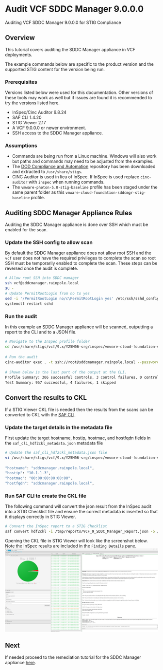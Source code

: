# Audit VCF SDDC Manager 9.0.0.0
Auditing VCF SDDC Manager 9.0.0.0 for STIG Compliance

## Overview
This tutorial covers auditing the SDDC Manager appliance in VCF deployments.  

The example commands below are specific to the product version and the supported STIG content for the version being run.

### Prerequisites
Versions listed below were used for this documentation. Other versions of these tools may work as well but if issues are found it is recommended to try the versions listed here.  

* InSpec/Cinc Auditor 6.8.24
* SAF CLI 1.4.20
* STIG Viewer 2.17
* A VCF 9.0.0.0 or newer environment.
* SSH access to the SDDC Manager appliance.

### Assumptions
* Commands are being run from a Linux machine. Windows will also work but paths and commands may need to be adjusted from the examples.
* The [DOD Compliance and Automation](https://github.com/vmware/dod-compliance-and-automation) repository has been downloaded and extracted to `/usr/share/stigs`.
* CINC Auditor is used in lieu of InSpec. If InSpec is used replace `cinc-auditor` with `inspec` when running commands.
* The `vmware-photon-5.0-stig-baseline` profile has been staged under the same parent folder as this `vmware-cloud-foundation-sddcmgr-stig-baseline` profile.

## Auditing SDDC Manager Appliance Rules
Auditing the SDDC Manager appliance is done over SSH which must be enabled for the scan.

### Update the SSH config to allow scan
By default the SDDC Manager appliance does not allow root SSH and the `vcf` user does not have the required privileges to complete the scan so root SSH must be temporarily enabled to complete the scan. These steps can be reversed once the audit is complete.  

```bash
# Allow root SSH into SDDC manager
ssh vcf@sddcmanager.rainpole.local
su -
# Update PermitRootLogin from no to yes
sed -i '/PermitRootLogin no/c\PermitRootLogin yes' /etc/ssh/sshd_config
systemctl restart sshd
```

### Run the audit
In this example an SDDC Manager appliance will be scanned, outputting a report to the CLI and to a JSON file.  

```bash
# Navigate to the InSpec profile folder
cd /usr/share/stigs/vcf/9.x/Y25M06-srg/inspec/vmware-cloud-foundation-sddcmgr-stig-baseline/

# Run the audit
cinc-auditor exec . -t ssh://root@sddcmanager.rainpole.local --password 'password' --show-progress --enhanced-outcomes --reporter cli json:/tmp/reports/VCF_9_SDDC_Manager_Report.json

# Shown below is the last part of the output at the CLI.
Profile Summary: 306 successful controls, 3 control failures, 0 controls not reviewed, 1 control not applicable, 0 controls have error
Test Summary: 957 successful, 4 failures, 1 skipped
```

## Convert the results to CKL
If a STIG Viewer CKL file is needed then the results from the scans can be converted to CKL with the [SAF CLI](/docs/automation-tools/safcli.md).

### Update the target details in the metadata file
First update the target hostname, hostip, hostmac, and hostfqdn fields in the `saf_cli_hdf2ckl_metadata.json` metadata file

```bash
# Update the saf_cli_hdf2ckl_metadata.json file
vi /usr/share/stigs/vcf/9.x/Y25M06-srg/inspec/vmware-cloud-foundation-sddcmgr-stig-baseline/saf_cli_hdf2ckl_metadata.json

"hostname": "sddcmanager.rainpole.local",
"hostip": "10.1.1.3",
"hostmac": "00:00:00:00:00:00",
"hostfqdn": "sddcmanager.rainpole.local",
```

### Run SAF CLI to create the CKL file
The following command will convert the json result from the InSpec audit into a STIG Checklist file and ensure the correct metadata is inserted so that it displays correctly in STIG Viewer.

```bash
# Convert the InSpec report to a STIG Checklist
saf convert hdf2ckl -i /tmp/reports/VCF_9_SDDC_Manager_Report.json -o /tmp/reports/VCF_9_SDDC_Manager_Report.ckl -m /usr/share/stigs/vcf/9.x/Y25M06-srg/inspec/vmware-cloud-foundation-sddcmgr-stig-baseline/saf_cli_hdf2ckl_metadata.json
```

Opening the CKL file in STIG Viewer will look like the screenshot below. Note the InSpec results are included in the `Finding Details` pane.  
![STIG Viewer Checklist](../../../../../images/sddcmgr_audit9_ckl_screenshot.png)

## Next
If needed proceed to the remediation tutorial for the SDDC Manager appliance [here](./remediate9-sddcmgr.md).
